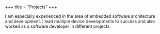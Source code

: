 +++
title = "Projects"
+++

I am especially experienced in the area of embedded software architecture and development. I lead multiple device developments to success and also worked as a software developer in different projects.
